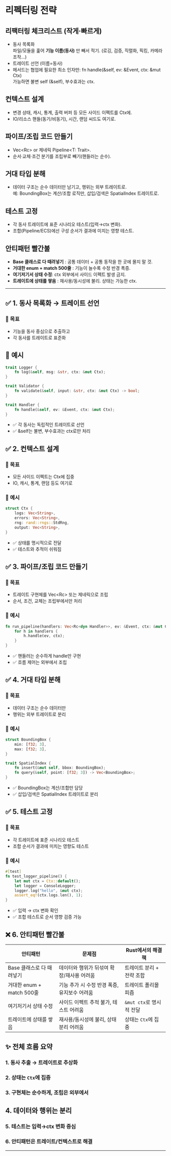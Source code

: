 # 리펙터링 전략

## 리팩터링 체크리스트 (작게·빠르게)
- 동사 목록화  
    파일/모듈을 훑어 **기능 이름(동사)** 만 빼서 적기. (로깅, 검증, 직렬화, 픽킹, 카메라 조작…)
- 트레이트 선언 (이름=동사)
- 메서드는 협업에 필요한 최소 인자만: fn handle(&self, ev: &Event, ctx: &mut Ctx)  
    가능하면 불변 self (&self), 부수효과는 ctx.

## 컨텍스트 설계
- 변경 상태, 캐시, 통계, 출력 버퍼 등 모든 사이드 이펙트를 Ctx에.
- IO/리소스 핸들(동기/비동기), 시간, 랜덤 씨드도 여기로.

## 파이프/조립 코드 만들기
- Vec<Rc<dyn Trait>> or 제네릭 Pipeline<T: Trait>.
- 순서·교체·조건 분기를 조립부로 빼기(핸들러는 순수).

## 거대 타입 분해
- 데이터 구조는 순수 데이터만 남기고, 행위는 외부 트레이트로.  
    예: BoundingBox는 계산/조합 로직만, 삽입/검색은 SpatialIndex 트레이트로.

## 테스트 고정
- 각 동사 트레이트에 표준 시나리오 테스트(입력→ctx 변화).
- 조합(Pipeline/ECS)에선 구성 순서가 결과에 미치는 영향 테스트.

## 안티패턴 빨간불
- **Base 클래스로 다 때려넣기** : 공통 데이터 + 공통 동작을 한 곳에 몰지 말 것.
- **거대한 enum + match 500줄** : 기능이 늘수록 수정 반경 폭증.
- **여기저기서 상태 수정**: ctx 외부에서 사이드 이펙트 발생 금지.
- **트레이트에 상태를 쌓음** : 재사용/동시성에 불리. 상태는 가능한 ctx.

---


## ✅ 1. 동사 목록화 → 트레이트 선언
### 🎯 목표
- 기능을 동사 중심으로 추출하고
- 각 동사를 트레이트로 표준화
## 🧪 예시
```rust
trait Logger {
    fn log(&self, msg: &str, ctx: &mut Ctx);
}

trait Validator {
    fn validate(&self, input: &str, ctx: &mut Ctx) -> bool;
}

trait Handler {
    fn handle(&self, ev: &Event, ctx: &mut Ctx);
}
```

- ✅ 각 동사는 독립적인 트레이트로 선언
- ✅ &self는 불변, 부수효과는 ctx로만 처리


## ✅ 2. 컨텍스트 설계
### 🎯 목표
- 모든 사이드 이펙트는 Ctx에 집중
- IO, 캐시, 통계, 랜덤 등도 여기로
### 🧪 예시
```rust
struct Ctx {
    logs: Vec<String>,
    errors: Vec<String>,
    rng: rand::rngs::StdRng,
    output: Vec<String>,
}
```
- ✅ 상태를 명시적으로 전달
- ✅ 테스트와 추적이 쉬워짐


## ✅ 3. 파이프/조립 코드 만들기
### 🎯 목표
- 트레이트 구현체를 Vec<Rc<dyn Trait>> 또는 제네릭으로 조립
- 순서, 조건, 교체는 조립부에서만 처리
### 🧪 예시
```rust
fn run_pipeline(handlers: Vec<Rc<dyn Handler>>, ev: &Event, ctx: &mut Ctx) {
    for h in handlers {
        h.handle(ev, ctx);
    }
}
```
- ✅ 핸들러는 순수하게 handle만 구현
- ✅ 흐름 제어는 외부에서 조립


## ✅ 4. 거대 타입 분해
### 🎯 목표
- 데이터 구조는 순수 데이터만
- 행위는 외부 트레이트로 분리
### 🧪 예시
```rust
struct BoundingBox {
    min: [f32; 3],
    max: [f32; 3],
}

trait SpatialIndex {
    fn insert(&mut self, bbox: BoundingBox);
    fn query(&self, point: [f32; 3]) -> Vec<BoundingBox>;
}
```

- ✅ BoundingBox는 계산/조합만 담당
- ✅ 삽입/검색은 SpatialIndex 트레이트로 분리


## ✅ 5. 테스트 고정
### 🎯 목표
- 각 트레이트에 표준 시나리오 테스트
- 조합 순서가 결과에 미치는 영향도 테스트
### 🧪 예시
```rust
#[test]
fn test_logger_pipeline() {
    let mut ctx = Ctx::default();
    let logger = ConsoleLogger;
    logger.log("hello", &mut ctx);
    assert_eq!(ctx.logs.len(), 1);
}
```
- ✅ 입력 → ctx 변화 확인
- ✅ 조합 테스트로 순서 영향 검증 가능


## ❌ 6. 안티패턴 빨간불
| 안티패턴                         | 문제점                                           | Rust에서의 해결책         |
|----------------------------------|--------------------------------------------------|----------------------------|
| Base 클래스로 다 때려넣기        | 데이터와 행위가 뒤섞여 확장/재사용 어려움         | 트레이트 분리 + 전략 조합 |
| 거대한 enum + match 500줄       | 기능 추가 시 수정 반경 폭증, 유지보수 어려움      | 트레이트 폴리몰피즘       |
| 여기저기서 상태 수정             | 사이드 이펙트 추적 불가, 테스트 어려움            | `&mut ctx`로 명시적 전달  |
| 트레이트에 상태를 쌓음           | 재사용/동시성에 불리, 상태 분리 어려움            | 상태는 `Ctx`에 집중       |


## ✨ 전체 흐름 요약
### 1. 동사 추출 → 트레이트로 추상화
### 2. 상태는 `Ctx`에 집중
### 3. 구현체는 순수하게, 조립은 외부에서
## 4. 데이터와 행위는 분리
### 5. 테스트는 입력→ctx 변화 중심
### 6. 안티패턴은 트레이트/컨텍스트로 해결

---



